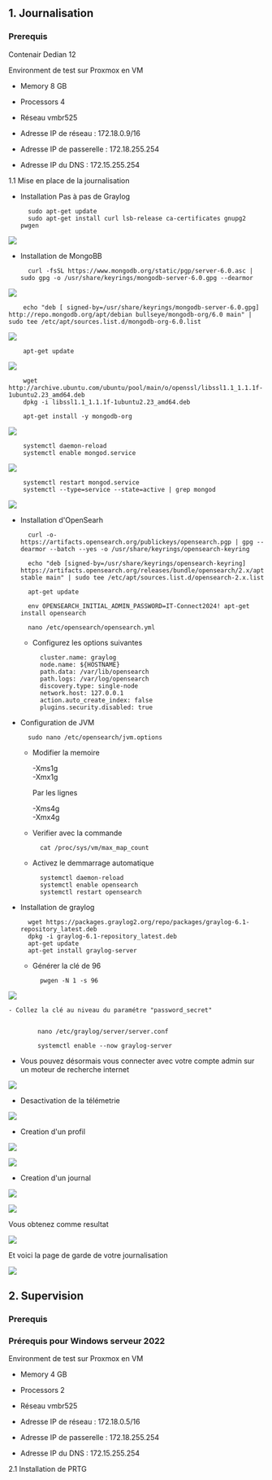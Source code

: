 ## 1. Journalisation 

### Prerequis 

Contenair Dedian 12

Environment de test sur Proxmox en VM

* Memory      8 GB
    
* Processors  4
    
* Réseau      vmbr525

* Adresse IP de réseau     : 172.18.0.9/16 
  
* Adresse IP de passerelle : 172.18.255.254 
  
* Adresse IP du DNS        : 172.15.255.254 


1.1 Mise en place de la journalisation 

- Installation Pas à pas de Graylog

        sudo apt-get update
        sudo apt-get install curl lsb-release ca-certificates gnupg2 pwgen

![](../Ressources/S06/s06_Graylog_install05.png)

- Installation de MongoBB

        curl -fsSL https://www.mongodb.org/static/pgp/server-6.0.asc | sudo gpg -o /usr/share/keyrings/mongodb-server-6.0.gpg --dearmor  

![](../Ressources/S06/s06_Graylog_install06.png)

        echo "deb [ signed-by=/usr/share/keyrings/mongodb-server-6.0.gpg] http://repo.mongodb.org/apt/debian bullseye/mongodb-org/6.0 main" | sudo tee /etc/apt/sources.list.d/mongodb-org-6.0.list

![](../Ressources/S06/s06_Graylog_install01.png)

        apt-get update

![](../Ressources/S06/s06_Graylog_install02.png)

        wget http://archive.ubuntu.com/ubuntu/pool/main/o/openssl/libssl1.1_1.1.1f-1ubuntu2.23_amd64.deb
        dpkg -i libssl1.1_1.1.1f-1ubuntu2.23_amd64.deb

        apt-get install -y mongodb-org

![](../Ressources/S06/s06_Graylog_install08.png)

        systemctl daemon-reload
        systemctl enable mongod.service

![](../Ressources/S06/s06_Graylog_install10.png)

        systemctl restart mongod.service
        systemctl --type=service --state=active | grep mongod

![](../Ressources/S06/s06_Graylog_install12.png)

- Installation d'OpenSearh

        curl -o- https://artifacts.opensearch.org/publickeys/opensearch.pgp | gpg --dearmor --batch --yes -o /usr/share/keyrings/opensearch-keyring  

        echo "deb [signed-by=/usr/share/keyrings/opensearch-keyring] https://artifacts.opensearch.org/releases/bundle/opensearch/2.x/apt stable main" | sudo tee /etc/apt/sources.list.d/opensearch-2.x.list

        apt-get update

        env OPENSEARCH_INITIAL_ADMIN_PASSWORD=IT-Connect2024! apt-get install opensearch

        nano /etc/opensearch/opensearch.yml

    - Configurez les options suivantes 

            cluster.name: graylog
            node.name: ${HOSTNAME}
            path.data: /var/lib/opensearch
            path.logs: /var/log/opensearch
            discovery.type: single-node
            network.host: 127.0.0.1
            action.auto_create_index: false
            plugins.security.disabled: true

- Configuration de JVM

        sudo nano /etc/opensearch/jvm.options

    - Modifier la memoire

        -Xms1g \
        -Xmx1g

        Par les lignes 

        -Xms4g \
        -Xmx4g

    - Verifier avec la commande 

            cat /proc/sys/vm/max_map_count

    - Activez le demmarrage automatique 

            systemctl daemon-reload
            systemctl enable opensearch
            systemctl restart opensearch


- Installation de graylog 

        wget https://packages.graylog2.org/repo/packages/graylog-6.1-repository_latest.deb
        dpkg -i graylog-6.1-repository_latest.deb
        apt-get update
        apt-get install graylog-server

    - Générer la clé de 96 

            pwgen -N 1 -s 96

![](../Ressources/S06/S06_Graylog_key01.png)


    - Collez la clé au niveau du paramétre "password_secret"


            nano /etc/graylog/server/server.conf

            systemctl enable --now graylog-server

- Vous pouvez désormais vous connecter avec votre compte admin sur un moteur de recherche internet 

![](../Ressources/S06/S06_Page_Graylog.png)

- Desactivation de la télémetrie 

![](../Ressources/S06/S06_desactivation_de_la_télemetie.png)

- Creation d'un profil

![](../Ressources/S06/S06_Crée_un_profil.png)

![](../Ressources/S06/S06_New_profil.png)

- Creation d'un journal 

![](../Ressources/S06/S06_GELF_UDP.png)

![](../Ressources/S06/S06_onglet_de_parametrage.png)

Vous obtenez comme resultat

![](../Ressources/S06/S06_resultat.png)

Et voici la page de garde de votre journalisation

![](../Ressources/S06/S06_journalisation.png)



## 2. Supervision 

### Prerequis 

### Prérequis pour Windows serveur 2022

Environment de test sur Proxmox en VM

* Memory      4 GB
    
* Processors  2
    
* Réseau      vmbr525

* Adresse IP de réseau     : 172.18.0.5/16 
  
* Adresse IP de passerelle : 172.18.255.254 
  
* Adresse IP du DNS        : 172.15.255.254 

2.1 Installation de PRTG